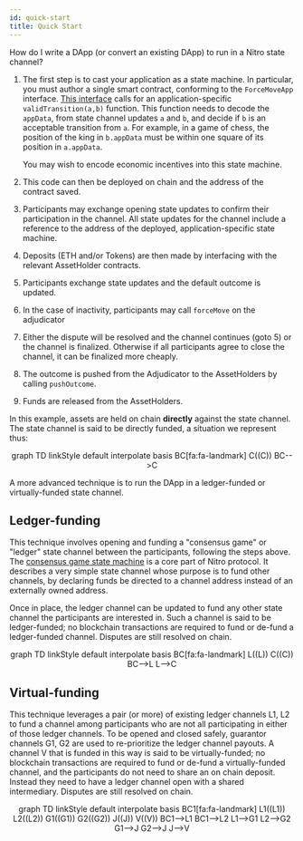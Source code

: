 ```yaml
---
id: quick-start
title: Quick Start
---
```


How do I write a DApp (or convert an existing DApp) to run in a Nitro state channel?

1. The first step is to cast your application as a state machine. In particular, you must author a single smart contract, conforming to the `ForceMoveApp` interface. [This interface](./adjudicator/transition-rules#app-specific-transition-rules) calls for an application-specific `validTransition(a,b)` function. This function needs to decode the `appData`, from state channel updates `a` and `b`, and decide if `b` is an acceptable transition from `a`. For example, in a game of chess, the position of the king in `b.appData` must be within one square of its position in `a.appData`.

   You may wish to encode economic incentives into this state machine.

2. This code can then be deployed on chain and the address of the contract saved.
3. Participants may exchange opening state updates to confirm their participation in the channel. All state updates for the channel include a reference to the address of the deployed, application-specific state machine.
4. Deposits (ETH and/or Tokens) are then made by interfacing with the relevant AssetHolder contracts.
5. Participants exchange state updates and the default outcome is updated.
6. In the case of inactivity, participants may call `forceMove` on the adjudicator
7. Either the dispute will be resolved and the channel continues (goto 5) or the channel is finalized. Otherwise if all participants agree to close the channel, it can be finalized more cheaply.
8. The outcome is pushed from the Adjudicator to the AssetHolders by calling `pushOutcome`.
9. Funds are released from the AssetHolders.

In this example, assets are held on chain **directly** against the state channel. The state channel is said to be directly funded, a situation we represent thus:

<div class="mermaid" align="center">
graph TD
linkStyle default interpolate basis
BC[fa:fa-landmark]
C((C))
BC-->C
</div>

A more advanced technique is to run the DApp in a ledger-funded or virtually-funded state channel.

## Ledger-funding

This technique involves opening and funding a "consensus game" or "ledger" state channel between the participants, following the steps above. The [consensus game state machine](./adjudicator/consensus-game) is a core part of Nitro protocol. It describes a very simple state channel whose purpose is to fund other channels, by declaring funds be directed to a channel address instead of an externally owned address.

Once in place, the ledger channel can be updated to fund any other state channel the participants are interested in. Such a channel is said to be ledger-funded; no blockchain transactions are required to fund or de-fund a ledger-funded channel. Disputes are still resolved on chain.

<div class="mermaid" align="center">
graph TD
linkStyle default interpolate basis
BC[fa:fa-landmark]
L((L))
C((C))
BC-->L
L-->C
</div>

## Virtual-funding

This technique leverages a pair (or more) of existing ledger channels L1, L2 to fund a channel among participants who are not all participating in either of those ledger channels. To be opened and closed safely, guarantor channels G1, G2 are used to re-prioritize the ledger channel payouts. A channel V that is funded in this way is said to be virtually-funded; no blockchain transactions are required to fund or de-fund a virtually-funded channel, and the participants do not need to share an on chain deposit. Instead they need to have a ledger channel open with a shared intermediary. Disputes are still resolved on chain.

<div class="mermaid" align="center">
graph TD
linkStyle default interpolate basis
BC1[fa:fa-landmark]
L1((L1))
L2((L2))
G1((G1))
G2((G2))
J((J))
V((V))
BC1-->L1
BC1-->L2
L1-->G1
L2-->G2
G1-->J
G2-->J
J-->V
</div>
